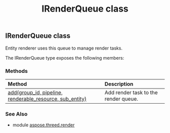 ﻿---
title: IRenderQueue class
second_title: Aspose.3D for Python via .NET API References
description: 
type: docs
weight: 110
url: /python-net/aspose.threed.render/irenderqueue/
is_root: false
---

## IRenderQueue class

Entity renderer uses this queue to manage render tasks.



The IRenderQueue type exposes the following members:

### Methods
| Method | Description |
| :- | :- |
| [add(group_id, pipeline, renderable_resource, sub_entity)](/3d/python-net/aspose.threed.render/irenderqueue/add/#RenderQueueGroupId-IPipeline-any-int) | Add render task to the render queue. |


### See Also

* module [aspose.threed.render](../)
